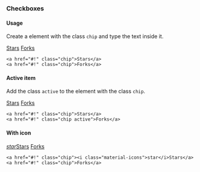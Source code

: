 ### Checkboxes

#### Usage
Create a element with the class `chip` and type the text inside it.

<div class="p-4 m-1 background-light-grey">
	<a href="#!" class="chip">Stars</a>
	<a href="#!" class="chip">Forks</a>
</div>   

```
<a href="#!" class="chip">Stars</a>
<a href="#!" class="chip">Forks</a>
```
#### Active item
Add the class `active` to the element with the class `chip`.

<div class="p-4 m-1 background-light-grey">
	<a href="#!" class="chip">Stars</a>
	<a href="#!" class="chip active">Forks</a>
</div>   

```
<a href="#!" class="chip">Stars</a>
<a href="#!" class="chip active">Forks</a>
```

#### With icon
<div class="p-4 m-1 background-light-grey">
	<a href="#!" class="chip"><i class="material-icons">star</i>Stars</a>
	<a href="#!" class="chip">Forks</a>
</div>   

```
<a href="#!" class="chip"><i class="material-icons">star</i>Stars</a>
<a href="#!" class="chip">Forks</a>
```
